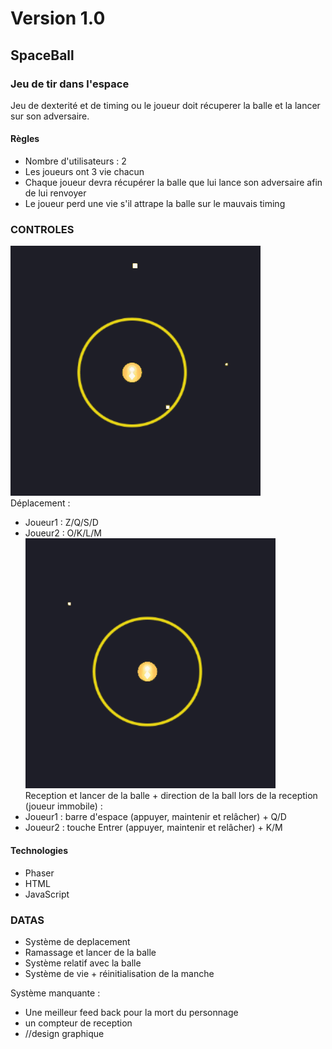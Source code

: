 # Version 1.0
## SpaceBall
### Jeu de tir dans l'espace

Jeu de dexterité et de timing ou le joueur doit récuperer la balle et la lancer sur son adversaire.

#### Règles
* Nombre d'utilisateurs : 2 
* Les joueurs ont 3 vie chacun
* Chaque joueur devra récupérer la balle que lui lance son adversaire afin de lui renvoyer
* Le joueur perd une vie s'il attrape la balle sur le mauvais timing

### CONTROLES
![demo](img/gif/control.gif)<br/>
 Déplacement :
  * Joueur1 : Z/Q/S/D 
  * Joueur2 : O/K/L/M<br/>
![demo](img/gif/control_ball.gif)<br/>
 Reception et lancer de la balle + direction de la ball lors de la reception (joueur immobile) : 
  * Joueur1 : barre d'espace (appuyer, maintenir et relâcher) + Q/D
  * Joueur2 : touche Entrer (appuyer, maintenir et relâcher) + K/M
  
#### Technologies
* Phaser
* HTML
* JavaScript

### DATAS
* Système de deplacement
* Ramassage et lancer de la balle
* Système relatif avec la balle
* Système de vie + réinitialisation de la manche

Système manquante : 
* Une meilleur feed back pour la mort du personnage 
* un compteur de reception
* //design graphique
